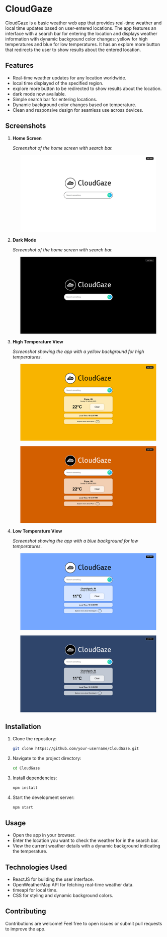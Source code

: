 # CloudGaze

CloudGaze is a basic weather web app that provides real-time weather and local time updates based on user-entered locations. The app features an interface with a search bar for entering the location and displays weather information with dynamic background color changes: yellow for high temperatures and blue for low temperatures. It has an explore more button that redirects the user to show results about the entered location.
 
## Features
- Real-time weather updates for any location worldwide.
- local time displayed of the specified region.
- explore more button to be redirected to show results about the location.
- dark mode now available.
- Simple search bar for entering locations.
- Dynamic background color changes based on temperature.
- Clean and responsive design for seamless use across devices.

## Screenshots
1. **Home Screen**
   
   _Screenshot of the home screen with search bar._
   <p align="center">
      <img src="images/home_page.png" alt= "home page" width="90%" />
   </p>

2. **Dark Mode**
   
   _Screenshot of the home screen with search bar._

   <p align="center">
      <img src="images/dark_home_page.png" alt= "dark home page" width="90%" />
   </p>

2. **High Temperature View**
   
   _Screenshot showing the app with a yellow background for high temperatures._

   <p align="center">
      <img src="images/warm_page.png" alt= "warm page" width="90%" />
   </p>
   <p align="center">
      <img src="images/dark_warm_page.png" alt= "dark warm page" width="90%" />
   </p>

3. **Low Temperature View**
   
   _Screenshot showing the app with a blue background for low temperatures._

   <p align="center">
      <img src="images/cold_page.png" alt= "cold page" width="90%" />
   </p>
   <p align="center">
      <img src="images/dark_cold_page.png" alt= "dark cold page" width="90%" />
   </p>


## Installation
1. Clone the repository:
   ```bash
   git clone https://github.com/your-username/CloudGaze.git

2. Navigate to the project directory:
   ```bash
   cd CloudGaze

3. Install dependencies:
   ```bash
   npm install

4. Start the development server:
   ```bash
   npm start

## Usage
- Open the app in your browser.
- Enter the location you want to check the weather for in the search bar.
- View the current weather details with a dynamic background indicating the temperature.

## Technologies Used
- ReactJS for building the user interface.
- OpenWeatherMap API for fetching real-time weather data.
- timeapi for local time.
- CSS for styling and dynamic background colors.

## Contributing
Contributions are welcome! Feel free to open issues or submit pull requests to improve the app.

